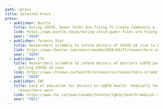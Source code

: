 ```yaml
---
path: /press
title: Selected Press
press:
  - publisher: Bustle
    title: During COVID, Queer Folks Are Trying To Create Community & Joy
    link: https://www.bustle.com/p/during-covid-queer-folks-are-trying-to-create-community-joy-22879931
    year: "2020"
  - publisher: Toronto Star
    title: Researchers scramble to inform doctors of COVID-19 risk to LGBTQ
    link: https://www.thestar.com/news/canada/2020/04/27/researchers-scramble-to-inform-doctors-of-covid-19-risk-to-lgbtq.html
    year: "2020"
  - publisher: CTV
    title: Researchers scramble to inform doctors of barriers LGBTQ people face in
      getting COVID-19 care
    link: https://www.ctvnews.ca/health/coronavirus/researchers-scramble-to-inform-doctors-of-barriers-lgbtq-people-face-in-getting-covid-19-care-1.4913848
    year: "2020"
  - publisher: CBC
    title: Lack of education for doctors on LGBTQ health 'medically harmful,'
      researchers warn
    link: https://www.cbc.ca/news/canada/toronto/lgbtq-health-medical-school-1.6080793
    year: "2021"
---
```


